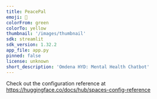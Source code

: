 ```yaml
---
title: PeacePal
emoji: 🤖
colorFrom: green
colorTo: yellow
thumbnail: '/images/thumbnail'
sdk: streamlit
sdk_version: 1.32.2
app_file: app.py
pinned: false
license: unknown
short_description: 'Omdena HYD: Mental Health Chatbot'
---
```


Check out the configuration reference at https://huggingface.co/docs/hub/spaces-config-reference